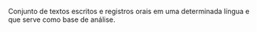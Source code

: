 Conjunto de textos escritos e registros orais em uma determinada língua e que serve como base de análise.

